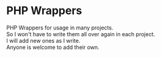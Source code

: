 # PHP Wrappers

PHP Wrappers for usage in many projects.  
So I won't have to write them all over again in each project.  
I will add new ones as I write.   
Anyone is welcome to add their own.